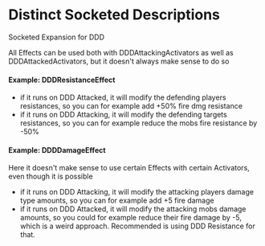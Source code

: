 # Distinct Socketed Descriptions
 Socketed Expansion for DDD


All Effects can be used both with DDDAttackingActivators as well as DDDAttackedActivators, but it doesn't always make sense to do so

#### Example: DDDResistanceEffect

- if it runs on DDD Attacked, it will modify the defending players resistances, so you can for example add +50% fire dmg resistance
- if it runs on DDD Attacking, it will modify the defending targets resistances, so you can for example reduce the mobs fire resistance by -50%

#### Example: DDDDamageEffect

Here it doesn't make sense to use certain Effects with certain Activators, even though it is possible

- if it runs on DDD Attacking, it will modify the attacking players damage type amounts, so you can for example add +5 fire damage
- if it runs on DDD Attacked, it will modify the attacking mobs damage amounts, so you could for example reduce their fire damage by -5, which is a weird approach. Recommended is using DDD Resistance for that.